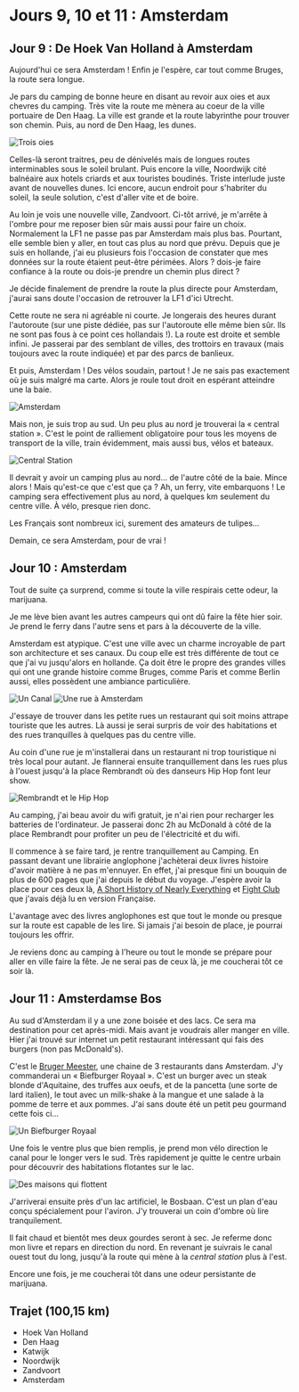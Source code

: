 Jours 9, 10 et 11 : Amsterdam
=============================

## Jour 9 : De Hoek Van Holland à Amsterdam

Aujourd'hui ce sera Amsterdam ! Enfin je l'espère, car tout comme
Bruges, la route sera longue.

Je pars du camping de bonne heure en disant au revoir aux oies et aux
chevres du camping. Très vite la route me mènera au coeur de la ville
portuaire de Den Haag. La ville est grande et la route labyrinthe pour
trouver son chemin. Puis, au nord de Den Haag, les dunes.

![Trois oies](/assets/images/trois-oies.jpg)

Celles-là seront traitres, peu de dénivelés mais de longues routes
interminables sous le soleil brulant. Puis encore la ville, Noordwijk
cité balnéaire aux hotels criards et aux touristes boudinés. Triste
interlude juste avant de nouvelles dunes. Ici encore, aucun endroit
pour s'habriter du soleil, la seule solution, c'est d'aller vite et de
boire.

Au loin je vois une nouvelle ville, Zandvoort. Ci-tôt arrivé, je
m'arrête à l'ombre pour me reposer bien sûr mais aussi pour faire un
choix. Normalement la LF1 ne passe pas par Amsterdam mais plus
bas. Pourtant, elle semble bien y aller, en tout cas plus au nord que
prévu. Depuis que je suis en hollande, j'ai eu plusieurs fois
l'occasion de constater que mes données sur la route étaient peut-être
périmées. Alors ? dois-je faire confiance à la route ou dois-je
prendre un chemin plus direct ?

Je décide finalement de prendre la route la plus directe pour
Amsterdam, j'aurai sans doute l'occasion de retrouver la LF1 d'ici
Utrecht.

Cette route ne sera ni agréable ni courte. Je longerais des heures
durant l'autoroute (sur une piste dédiée, pas sur l'autoroute elle
même bien sûr. Ils ne sont pas fous à ce point ces hollandais !).  La
route est droite et semble infini. Je passerai par des semblant de
villes, des trottoirs en travaux (mais toujours avec la route
indiquée) et par des parcs de banlieux.

Et puis, Amsterdam ! Des vélos soudain, partout ! Je ne sais pas
exactement où je suis malgré ma carte. Alors je roule tout droit en
espérant atteindre une la baie.

![Amsterdam](/assets/images/amsterdam.jpg)

Mais non, je suis trop au sud. Un peu plus au nord je trouverai la «
central station ». C'est le point de ralliement obligatoire pour tous
les moyens de transport de la ville, train évidemment, mais aussi bus,
vélos et bateaux.

![Central Station](/assets/images/central-station-c.jpg)

Il devrait y avoir un camping plus au nord… de l'autre côté de la
baie. Mince alors ! Mais qu'est-ce que c'est que ça ? Ah, un ferry,
vite embarquons ! Le camping sera effectivement plus au nord, à
quelques km seulement du centre ville. À vélo, presque rien donc.

Les Français sont nombreux ici, surement des amateurs de tulipes…

Demain, ce sera Amsterdam, pour de vrai !

## Jour 10 : Amsterdam

Tout de suite ça surprend, comme si toute la ville respirais cette
odeur, la marijuana.

Je me lève bien avant les autres campeurs qui ont dû faire la fête
hier soir. Je prend le ferry dans l'autre sens et pars à la découverte
de la ville.

Amsterdam est atypique. C'est une ville avec un charme incroyable de
part son architecture et ses canaux. Du coup elle est très
différente de tout ce que j'ai vu jusqu'alors en hollande. Ça doit
être le propre des grandes villes qui ont une grande histoire comme
Bruges, comme Paris et comme Berlin aussi, elles possèdent une
ambiance particulière.

![Un Canal](/assets/images/un-canal.jpg)
![Une rue à Amsterdam](/assets/images/une-rue-a-amsterdam.jpg)

J'essaye de trouver dans les petite rues un restaurant qui soit moins
attrape touriste que les autres. Là aussi je serai surpris de voir des
habitations et des rues tranquilles à quelques pas du centre ville.

Au coin d'une rue je m'installerai dans un restaurant ni trop
touristique ni très local pour autant. Je flannerai ensuite
tranquillement dans les rues plus à l'ouest jusqu'à la place Rembrandt
où des danseurs Hip Hop font leur show.

![Rembrandt et le Hip Hop](/assets/images/rembrandt-et-le-hip-hop.jpg)

Au camping, j'ai beau avoir du wifi gratuit, je n'ai rien pour
recharger les batteries de l'ordinateur. Je passerai donc 2h au
McDonald à côté de la place Rembrandt pour profiter un peu de
l'électricité et du wifi.

Il commence à se faire tard, je rentre tranquillement au Camping. En
passant devant une librairie anglophone j'achèterai deux livres
histoire d'avoir matière à ne pas m'ennuyer. En effet, j'ai presque
fini un bouquin de plus de 600 pages que j'ai depuis le début du
voyage. J'espère avoir la place pour ces deux là,
[A Short History of Nearly Everything](http://fr.wikipedia.org/wiki/Une_histoire_de_tout,_ou_presque...)
et [Fight Club](http://fr.wikipedia.org/wiki/Fight_Club_%28roman%29)
que j'avais déjà lu en version Française.

L'avantage avec des livres anglophones est que tout le monde ou
presque sur la route est capable de les lire. Si jamais j'ai besoin de
place, je pourrai toujours les offrir.

Je reviens donc au camping à l'heure ou tout le monde se prépare pour
aller en ville faire la fête. Je ne serai pas de ceux là, je me
coucherai tôt ce soir là.

## Jour 11 : Amsterdamse Bos

Au sud d'Amsterdam il y a une zone boisée et des lacs. Ce sera ma
destination pour cet après-midi. Mais avant je voudrais aller manger
en ville. Hier j'ai trouvé sur internet un petit restaurant
intéressant qui fais des burgers (non pas McDonald's).

C'est le [Bruger Meester](http://www.burgermeester.eu/), une chaine de
3 restaurants dans Amsterdam.  J'y commanderai un « Biefburger Royaal
». C'est un burger avec un steak blonde d'Aquitaine, des truffes aux
oeufs, et de la pancetta (une sorte de lard italien), le tout avec un
milk-shake à la mangue et une salade à la pomme de terre et aux
pommes. J'ai sans doute été un petit peu gourmand cette fois ci…

![Un Biefburger Royaal](/assets/images/un-biefburger-royaal.jpg)

Une fois le ventre plus que bien remplis, je prend mon vélo direction
le canal pour le longer vers le sud. Très rapidement je quitte le
centre urbain pour découvrir des habitations flotantes sur le lac.

![Des maisons qui flottent](/assets/images/des-maisons-qui-flottent.jpg)

J'arriverai ensuite près d'un lac artificiel, le Bosbaan. C'est un
plan d'eau conçu spécialement pour l'aviron. J'y trouverai un coin
d'ombre où lire tranquilement.

Il fait chaud et bientôt mes deux gourdes seront à sec. Je referme
donc mon livre et repars en direction du nord. En revenant je suivrais
le canal ouest tout du long, jusqu'à la route qui mène à la *central
station* plus à l'est.

Encore une fois, je me coucherai tôt dans une odeur persistante de
marijuana.

## Trajet (100,15 km)

- Hoek Van Holland
- Den Haag
- Katwijk
- Noordwijk
- Zandvoort
- Amsterdam
